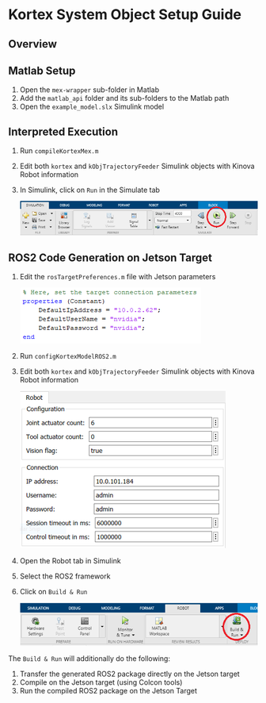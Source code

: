 # Kortex System Object Setup Guide

## Overview

## Matlab Setup

1. Open the `mex-wrapper` sub-folder in Matlab
2. Add the `matlab_api` folder and its sub-folders to the Matlab path
3. Open the `example_model.slx` Simulink model

## Interpreted Execution

1. Run `compileKortexMex.m`
2. Edit both `kortex` and `kObjTrajectoryFeeder` Simulink objects with Kinova Robot information
3. In Simulink, click on `Run` in the Simulate tab

    ![alt text](images/Run.png)

## ROS2 Code Generation on Jetson Target

1. Edit the `rosTargetPreferences.m` file with Jetson parameters

    ![Jetson Parameters](images/JetsonParameters.PNG)

2. Run `configKortexModelROS2.m`
3. Edit both `kortex` and `kObjTrajectoryFeeder` Simulink objects with Kinova Robot information

    ![Configuration](images/kortexConfig.PNG)

4. Open the Robot tab in Simulink
5. Select the ROS2 framework
6. Click on `Build & Run`

    ![Build & Run](images/Build&Run.PNG)

The `Build & Run` will additionally do the following:

1. Transfer the generated ROS2 package directly on the Jetson target
2. Compile on the Jetson target (using Colcon tools)
3. Run the compiled ROS2 package on the Jetson Target
